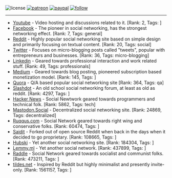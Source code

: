 ![license](https://img.shields.io/github/license/prahladyeri/siterank-stats.svg)
[![patreon](https://img.shields.io/badge/Patreon-brown.svg?logo=patreon)](https://www.patreon.com/prahladyeri)
[![paypal](https://img.shields.io/badge/PayPal-blue.svg?logo=paypal)](https://www.paypal.com/cgi-bin/webscr?cmd=_s-xclick&hosted_button_id=JM8FUXNFUK6EU)
[![follow](https://img.shields.io/twitter/follow/prahladyeri.svg?style=social)](https://twitter.com/prahladyeri)

---
- [Youtube](https://www.youtube.com/) - Video hosting and discussions related to it. [Rank: 2, Tags: ]
- [Facebook](https://www.facebook.com/) - The pioneer in social networking, has the strongest networking effect. [Rank: 7, Tags: general]
- [Reddit](https://www.reddit.com) - Highly popular social networking site based on simple design and primarily focusing on textual content. [Rank: 20, Tags: social]
- [Twitter](https://twitter.com/) - Focuses on micro-blogging posts called "tweets", popular with entrepreneurs and businesses. [Rank: 36, Tags: micro-blogging]
- [Linkedin](https://www.linkedin.com/) - Geared towards professional interaction and work related stuff. [Rank: 49, Tags: professionals]
- [Medium](https://medium.com/) - Geared towards blog posting, pioneered subscription based monetization model. [Rank: 145, Tags: ]
- [Quora](https://www.quora.com/) - Q/A based popular social networking site [Rank: 364, Tags: qa]
- [Slashdot](https://slashdot.org/) - An old school social networking forum, at least as old as reddit. [Rank: 4297, Tags: ]
- [Hacker News](https://news.ycombinator.com) - Social Newtwork geared towards programmers and technical folk. [Rank: 5862, Tags: tech]
- [Mastodon.Social](https://mastodon.social/) - Decentralized social networking site. [Rank: 24869, Tags: decentralized]
- [Ruqqus.com](https://ruqqus.com/) - Social Network geared towards right wing and conservative folks. [Rank: 60474, Tags: ]
- [Saidit](https://saidit.net/) - Forked out of open source Reddit when back in the days when it decided to go proprietary. [Rank: 108665, Tags: ]
- [Hubski](https://hubski.com/) - Yet another social networking site. [Rank: 184304, Tags: ]
- [Lemmy.ml](https://lemmy.ml/) - Yet another social network. [Rank: 437899, Tags: ]
- [Raddle](https://raddle.me/) - Social Network geared towards socialist and communist folks. [Rank: 473211, Tags: ]
- [tildes.net](https://tildes.net/) - Inspired by Reddit but highly minimalist and presently invite-only. [Rank: 1561157, Tags: ]

